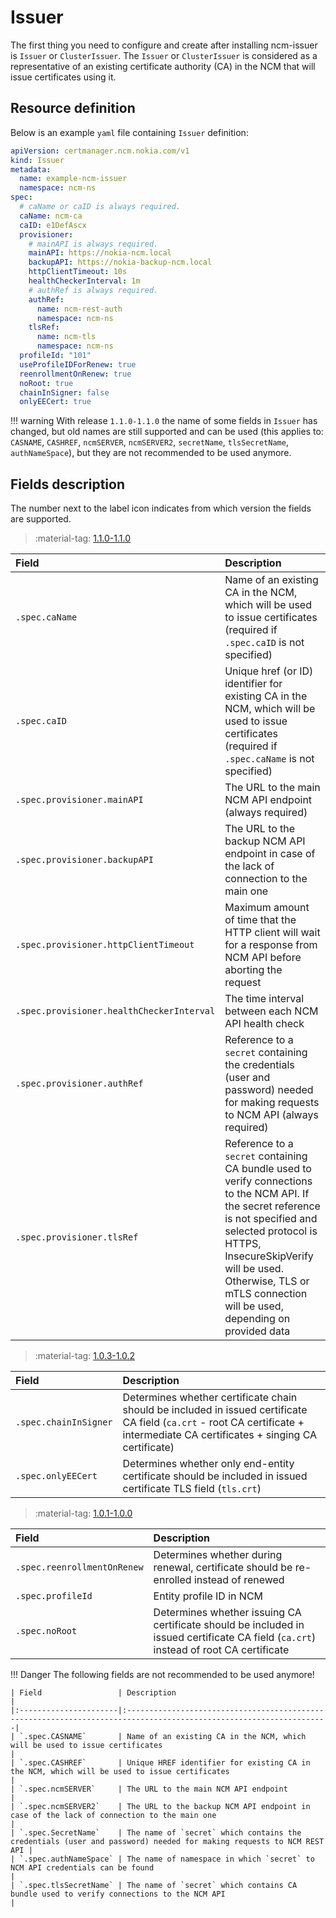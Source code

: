 # Issuer

The first thing you need to configure and create after installing ncm-issuer is `Issuer` or `ClusterIssuer`. 
The `Issuer` or `ClusterIssuer` is considered as a representative of an existing certificate authority (CA) 
in the NCM that will issue certificates using it.

## Resource definition

Below is an example `yaml` file containing `Issuer` definition:

  ```yaml title="issuer.yaml"
  apiVersion: certmanager.ncm.nokia.com/v1
  kind: Issuer
  metadata:
    name: example-ncm-issuer
    namespace: ncm-ns
  spec:
    # caName or caID is always required.
    caName: ncm-ca
    caID: e1DefAscx
    provisioner:
      # mainAPI is always required.
      mainAPI: https://nokia-ncm.local
      backupAPI: https://nokia-backup-ncm.local
      httpClientTimeout: 10s
      healthCheckerInterval: 1m
      # authRef is always required.
      authRef:
        name: ncm-rest-auth
        namespace: ncm-ns
      tlsRef:
        name: ncm-tls
        namespace: ncm-ns
    profileId: "101"
    useProfileIDForRenew: true
    reenrollmentOnRenew: true
    noRoot: true
    chainInSigner: false
    onlyEECert: true
  ```

!!! warning
    With release `1.1.0-1.1.0` the name of some fields in `Issuer` has changed, but old names are
    still supported and can be used (this applies to: `CASNAME`, `CASHREF`, `ncmSERVER`, `ncmSERVER2`, `secretName`,
    `tlsSecretName`, `authNameSpace`), but they are not recommended to be used anymore.

## Fields description

The number next to the label icon indicates from which version the fields are supported.

> :material-tag: [1.1.0-1.1.0](../../release-notes/1.1.0.md)

| Field                                     | Description                                                                                                                                                                                                                                                                  |
|:------------------------------------------|:-----------------------------------------------------------------------------------------------------------------------------------------------------------------------------------------------------------------------------------------------------------------------------|
| `.spec.caName`                            | Name of an existing CA in the NCM, which will be used to issue certificates (required if `.spec.caID` is not specified)                                                                                                                                                      |
| `.spec.caID`                              | Unique href (or ID) identifier for existing CA in the NCM, which will be used to issue certificates (required if `.spec.caName` is not specified)                                                                                                                            |
| `.spec.provisioner.mainAPI`               | The URL to the main NCM API endpoint (always required)                                                                                                                                                                                                                       |
| `.spec.provisioner.backupAPI`             | The URL to the backup NCM API endpoint in case of the lack of connection to the main one                                                                                                                                                                                     |
| `.spec.provisioner.httpClientTimeout`     | Maximum amount of time that the HTTP client will wait for a response from NCM API before aborting the request                                                                                                                                                                |
| `.spec.provisioner.healthCheckerInterval` | The time interval between each NCM API health check                                                                                                                                                                                                                          |
| `.spec.provisioner.authRef`               | Reference to a `secret` containing the credentials (user and password) needed for making requests to NCM API (always required)                                                                                                                                               |
| `.spec.provisioner.tlsRef`                | Reference to a `secret` containing CA bundle used to verify connections to the NCM API. If the secret reference is not specified and selected protocol is HTTPS, InsecureSkipVerify will be used. Otherwise, TLS or mTLS connection will be used, depending on provided data |

> :material-tag: [1.0.3-1.0.2](../../release-notes/1.0.3.md)

| Field                 | Description                                                                                                                                                                     |
|:----------------------|:--------------------------------------------------------------------------------------------------------------------------------------------------------------------------------|
| `.spec.chainInSigner` | Determines whether certificate chain should be included in issued certificate CA field (`ca.crt` - root CA certificate + intermediate CA certificates + singing CA certificate) |
| `.spec.onlyEECert`    | Determines whether only end-entity certificate should be included in issued certificate TLS field (`tls.crt`)                                                                   |

> :material-tag: [1.0.1-1.0.0](../../release-notes/1.0.1.md)

| Field                       | Description                                                                                                                           |
|:----------------------------|:--------------------------------------------------------------------------------------------------------------------------------------|
| `.spec.reenrollmentOnRenew` | Determines whether during renewal, certificate should be re-enrolled instead of renewed                                               |                                                                                                                                                                         
| `.spec.profileId`           | Entity profile ID in NCM                                                                                                              |                                                                                                                                                                                                                                           
| `.spec.noRoot`              | Determines whether issuing CA certificate should be included in issued certificate CA field (`ca.crt`) instead of root CA certificate | 

!!! Danger
    The following fields are not recommended to be used anymore!

    | Field                 | Description                                                                                                        |
    |:----------------------|:-------------------------------------------------------------------------------------------------------------------|
    | `.spec.CASNAME`       | Name of an existing CA in the NCM, which will be used to issue certificates                                        |
    | `.spec.CASHREF`       | Unique HREF identifier for existing CA in the NCM, which will be used to issue certificates                        |
    | `.spec.ncmSERVER`     | The URL to the main NCM API endpoint                                                                               |
    | `.spec.ncmSERVER2`    | The URL to the backup NCM API endpoint in case of the lack of connection to the main one                           |
    | `.spec.SecretName`    | The name of `secret` which contains the credentials (user and password) needed for making requests to NCM REST API |
    | `.spec.authNameSpace` | The name of namespace in which `secret` to NCM API credentials can be found                                        |
    | `.spec.tlsSecretName` | The name of `secret` which contains CA bundle used to verify connections to the NCM API                            |